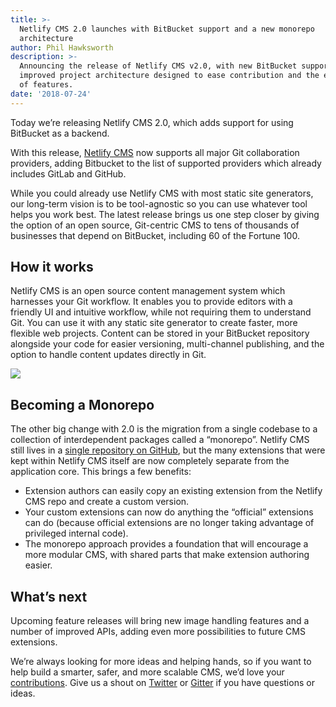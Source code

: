 ```yaml
---
title: >-
  Netlify CMS 2.0 launches with BitBucket support and a new monorepo
  architecture
author: Phil Hawksworth
description: >-
  Announcing the release of Netlify CMS v2.0, with new BitBucket support and an
  improved project architecture designed to ease contribution and the extension
  of features.
date: '2018-07-24'
---
```

Today we’re releasing Netlify CMS 2.0, which adds support for using BitBucket as a backend. 

With this release, [Netlify CMS](https://www.netlifycms.org/) now supports all major Git collaboration providers, adding Bitbucket to the list of supported providers which already includes GitLab and GitHub. 

While you could already use Netlify CMS with most static site generators, our long-term vision is to be tool-agnostic so you can use whatever tool helps you work best. The latest release brings us one step closer by giving the option of an open source, Git-centric CMS to tens of thousands of businesses that depend on BitBucket, including 60 of the Fortune 100. 

## How it works

Netlify CMS is an open source content management system which harnesses your Git workflow. It enables you to provide editors with a friendly UI and intuitive workflow, while not requiring them to understand Git. You can use it with any static site generator to create faster, more flexible web projects. Content can be stored in your BitBucket repository alongside your code for easier versioning, multi-channel publishing, and the option to handle content updates directly in Git.

<img src="https://d33wubrfki0l68.cloudfront.net/61c8fbd66484ebe1428e1de0800e2f1a4a54adc2/457ed/img/screenshot-editor.jpg" />

## Becoming a Monorepo

The other big change with 2.0 is the migration from a single codebase to a collection of interdependent packages called a “monorepo”. Netlify CMS still lives in a [single repository on GitHub](https://github.com/netlify/netlify-cms), but the many extensions that were kept within Netlify CMS itself are now completely separate from the application core. This brings a few benefits:

* Extension authors can easily copy an existing extension from the Netlify CMS repo and create a custom version.
* Your custom extensions can now do anything the “official” extensions can do (because official extensions are no longer taking advantage of privileged internal code).
* The monorepo approach provides a foundation that will encourage a more modular CMS, with shared parts that make extension authoring easier.

## What’s next

Upcoming feature releases will bring new image handling features and a number of improved APIs, adding even more possibilities to future CMS extensions.

We’re always looking for more ideas and helping hands, so if you want to help build a smarter, safer, and more scalable CMS, we’d love your [contributions](https://www.netlifycms.org/docs/contributor-guide/). Give us a shout on [Twitter](https://twitter.com/netlifycms) or [Gitter](https://github.com/netlify/netlify-cms/pull/525) if you have questions or ideas.

